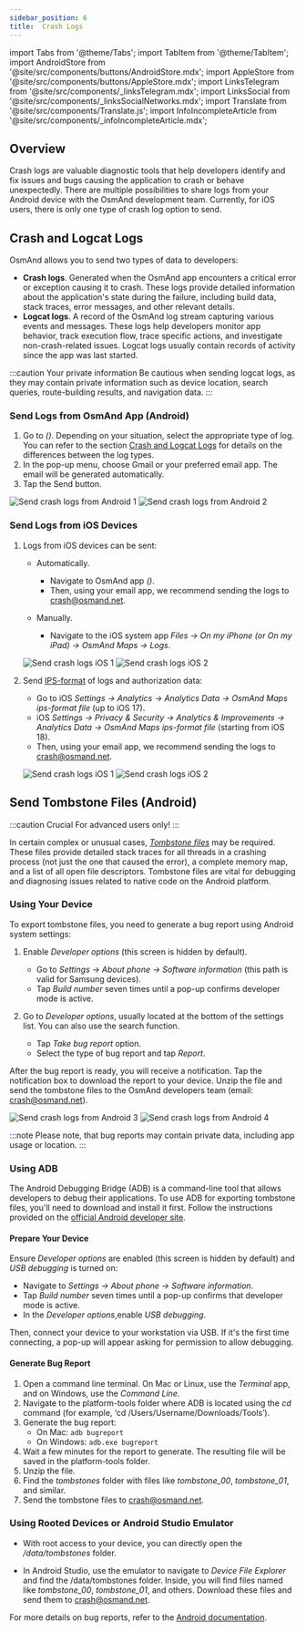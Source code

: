 ```yaml
---
sidebar_position: 6
title:  Crash Logs
---
```


import Tabs from '@theme/Tabs';
import TabItem from '@theme/TabItem';
import AndroidStore from '@site/src/components/buttons/AndroidStore.mdx';
import AppleStore from '@site/src/components/buttons/AppleStore.mdx';
import LinksTelegram from '@site/src/components/_linksTelegram.mdx';
import LinksSocial from '@site/src/components/_linksSocialNetworks.mdx';
import Translate from '@site/src/components/Translate.js';
import InfoIncompleteArticle from '@site/src/components/_infoIncompleteArticle.mdx';


## Overview

Crash logs are valuable diagnostic tools that help developers identify and fix issues and bugs causing the application to crash or behave unexpectedly. There are multiple possibilities to share logs from your Android device with the OsmAnd development team. Currently, for iOS users, there is only one type of crash log option to send.


## Crash and Logcat Logs

OsmAnd allows you to send two types of data to developers:

- **Crash logs**. Generated when the OsmAnd app encounters a critical error or exception causing it to crash. These logs provide detailed information about the application's state during the failure, including build data, stack traces, error messages, and other relevant details.
- **Logcat logs**. A record of the OsmAnd log stream capturing various events and messages. These logs help developers monitor app behavior, track execution flow, trace specific actions, and investigate non-crash-related issues. Logcat logs usually contain records of activity since the app was last started.

:::caution Your private information
Be cautious when sending logcat logs, as they may contain private information such as device location, search queries, route-building results, and navigation data.
:::


### Send Logs from OsmAnd App (Android)

1. Go to *<Translate android="true" ids="shared_string_menu,shared_string_help,send_crash_log"/> (<Translate android="true" ids="send_logcat_log"/>)*. Depending on your situation, select the appropriate type of log. You can refer to the section [Crash and Logcat Logs](#crash-and-logcat-logs) for details on the differences between the log types.
2. In the pop-up menu, choose Gmail or your preferred email app. The email will be generated automatically.
3. Tap the Send button.

![Send crash logs from Android 1](@site/static/img/troubleshooting/send_logs_andr_5.png)  ![Send crash logs from Android 2](@site/static/img/troubleshooting/send_logs_andr_2.png)


### Send Logs from iOS Devices

1. Logs from iOS devices can be sent:

    - Automatically.
        - Navigate to OsmAnd app *<Translate ios="true" ids="shared_string_menu,shared_string_help,report_an_issues"/> (<Translate ios="true" ids="send_log"/>)*.  
        - Then, using your email app, we recommend sending the logs to crash@osmand.net.

    - Manually.
        - Navigate to the iOS system app *Files → On my iPhone (or On my iPad) → OsmAnd Maps → Logs*.

    ![Send crash logs iOS 1](@site/static/img/troubleshooting/send_logs_ios_1.png)  ![Send crash logs iOS 2](@site/static/img/troubleshooting/send_logs_ios_2.png)

2. Send [IPS-format](https://docs.fileformat.com/misc/ips/#formats-for-ios-analytics-data) of logs and authorization data:
    - Go to iOS *Settings → Analytics → Analytics Data → OsmAnd Maps ips-format file* (up to iOS 17).
    - iOS *Settings → Privacy & Security → Analytics & Improvements → Analytics Data → OsmAnd Maps ips-format file* (starting from iOS 18).
    - Then, using your email app, we recommend sending the logs to crash@osmand.net.

    ![Send crash logs iOS 1](@site/static/img/troubleshooting/send_log_ios.png)  ![Send crash logs iOS 2](@site/static/img/troubleshooting/log_1_ios.png)


## Send Tombstone Files (Android)

:::caution Crucial
For advanced users only!
:::

In certain complex or unusual cases, *[Tombstone files](https://source.android.com/docs/core/tests/debug)* may be required. These files provide detailed stack traces for all threads in a crashing process (not just the one that caused the error), a complete memory map, and a list of all open file descriptors. Tombstone files are vital for debugging and diagnosing issues related to native code on the Android platform.


### Using Your Device

To export tombstone files, you need to generate a bug report using Android system settings:

1. Enable *Developer options* (this screen is hidden by default).
    - Go to *Settings → About phone → Software information* (this path is valid for Samsung devices).
    - Tap *Build number* seven times until a pop-up confirms developer mode is active.

2. Go to *Developer options*, usually located at the bottom of the settings list. You can also use the search function.
    - Tap *Take bug report* option.
    - Select the type of bug report and tap *Report*.
  
After the bug report is ready, you will receive a notification. Tap the notification box to download the report to your device. Unzip the file and send the tombstone files to the OsmAnd developers team (email: crash@osmand.net).

![Send crash logs from Android 3](@site/static/img/troubleshooting/send_logs_andr_3.png)  ![Send crash logs from Android 4](@site/static/img/troubleshooting/send_logs_andr_4.png)

:::note
Please note, that bug reports may contain private data, including app usage or location.
:::

### Using ADB

The Android Debugging Bridge (ADB) is a command-line tool that allows developers to debug their applications. To use ADB for exporting tombstone files, you'll need to download and install it first. Follow the instructions provided on the [official Android developer site](https://developer.android.com/tools/releases/platform-tools).

#### Prepare Your Device

Ensure *Developer options* are enabled (this screen is hidden by default) and *USB debugging* is turned on:

- Navigate to *Settings → About phone → Software information*.
- Tap *Build number* seven times until a pop-up confirms that developer mode is active.
- In the *Developer options*,enable  *USB debugging*.

Then, connect your device to your workstation via USB. If it's the first time connecting, a pop-up will appear asking for permission to allow debugging.

#### Generate Bug Report

1. Open a command line terminal. On Mac or Linux, use the *Terminal* app, and on Windows, use the *Command Line*.
2. Navigate to the platform-tools folder where ADB is located using the *cd* command (for example, ‘cd /Users/Username/Downloads/Tools’).
3. Generate the bug report:
   - On Mac: ```adb bugreport```
   - On Windows: ```adb.exe bugreport```
4. Wait a few minutes for the report to generate. The resulting file will be saved in the platform-tools folder.
5. Unzip the file.
6. Find the *tombstones* folder with files like *tombstone_00*, *tombstone_01*, and similar.
7. Send the tombstone files to crash@osmand.net.

<!--
* Open the terminal and call the command:  
```adb bugreport ./output.zip```  
where output.zip is the name of the result file  

* Unzip the result file:  
```unzip file.zip -d destination_folder```  

* Find tombstones folder:  
```cd FS/data/tombstones```
Where you find files like  -->

### Using Rooted Devices or Android Studio Emulator

- With root access to your device, you can directly open the */data/tombstones* folder.  

- In Android Studio, use the emulator to navigate to *Device File Explorer* and find the /data/tombstones folder. Inside, you will find files named like *tombstone_00*, *tombstone_01*, and others. Download these files and send them to crash@osmand.net.

For more details on bug reports, refer to the [Android documentation](https://developer.android.com/studio/debug/bug-report).
